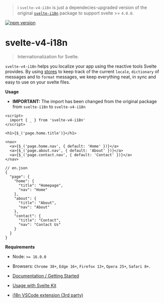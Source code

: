 > :information_source: `svelte-v4-i18n` is just a dependecies-upgraded version of the original [`svelte-i18n`](https://www.npmjs.com/package/svelte-i18n) package to support svelte >= `4.0.0`.

[![npm version](https://badge.fury.io/js/svelte-v4-i18n.svg)](https://badge.fury.io/js/svelte-v4-i18n)

# svelte-v4-i18n

> Internationalization for Svelte.

`svelte-v4-i18n` helps you localize your app using the reactive tools Svelte provides. By using [stores](https://svelte.dev/docs#svelte_store) to keep track of the current `locale`, `dictionary` of messages and to `format` messages, we keep everything neat, in sync and easy to use on your svelte files.

**Usage**

- **IMPORTANT:** The import has been changed from the original package from `svelte-i18n` to `svelte-v4-i18n`

```svelte
<script>
  import { _ } from 'svelte-v4-i18n'
</script>

<h1>{$_('page.home.title')}</h1>

<nav>
  <a>{$_('page.home.nav', { default: 'Home' })}</a>
  <a>{$_('page.about.nav', { default: 'About' })}</a>
  <a>{$_('page.contact.nav', { default: 'Contact' })}</a>
</nav>
```

```jsonc
// en.json
{
  "page": {
    "home": {
      "title": "Homepage",
      "nav": "Home"
    },
    "about": {
      "title": "About",
      "nav": "About"
    },
    "contact": {
      "title": "Contact",
      "nav": "Contact Us"
    }
  }
}
```

**Requirements**

- Node: `>= 16.0.0`
- Browsers: `Chrome 38+`, `Edge 16+`, `Firefox 13+`, `Opera 25+`, `Safari 8+`.

- [Documentation / Getting Started](/docs/Getting%20Started.md)
- [Usage with Svelte Kit](/docs/Svelte-Kit.md)
- [i18n VSCode extension (3rd party)](https://github.com/antfu/i18n-ally)
